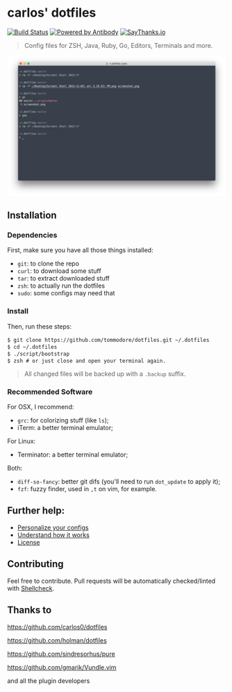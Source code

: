 # carlos' dotfiles

[![Build Status][tb]][tp] 
[![Powered by Antibody][ab]][ap]
[![SayThanks.io](https://img.shields.io/badge/SayThanks.io-%E2%98%BC-1EAEDB.svg?style=flat-square)](https://saythanks.io/to/tommodore)

> Config files for ZSH, Java, Ruby, Go, Editors, Terminals and more.

![screenshot][scrn]

[ap]: https://github.com/getantibody/antibody
[ab]: https://img.shields.io/badge/powered%20by-antibody-blue.svg?style=flat-square
[tb]: https://img.shields.io/travis/tommodore/dotfiles/master.svg?style=flat-square
[tp]: https://travis-ci.org/tommodore/dotfiles
[scrn]: /docs/screenshot.png

## Installation

### Dependencies

First, make sure you have all those things installed:

- `git`: to clone the repo
- `curl`: to download some stuff
- `tar`: to extract downloaded stuff
- `zsh`: to actually run the dotfiles
- `sudo`: some configs may need that

### Install

Then, run these steps:

```console
$ git clone https://github.com/tommodore/dotfiles.git ~/.dotfiles
$ cd ~/.dotfiles
$ ./script/bootstrap
$ zsh # or just close and open your terminal again.
```

> All changed files will be backed up with a `.backup` suffix.

### Recommended Software

For OSX, I recommend:

- `grc`: for colorizing stuff (like `ls`);
- iTerm: a better terminal emulator;

For Linux:

- Terminator: a better terminal emulator;

Both:

- `diff-so-fancy`: better git difs (you'll need to run `dot_update` to apply it);
- `fzf`: fuzzy finder, used in `,t` on vim, for example.

## Further help:

- [Personalize your configs](/docs/PERSONALIZATION.md)
- [Understand how it works](/docs/PHILOSOPHY.md)
- [License](/LICENSE.md)

## Contributing

Feel free to contribute. Pull requests will be automatically
checked/linted with [Shellcheck](https://github.com/koalaman/shellcheck).

Thanks to
---------

https://github.com/carlos0/dotfiles

https://github.com/holman/dotfiles

https://github.com/sindresorhus/pure

https://github.com/gmarik/Vundle.vim

and all the plugin developers
